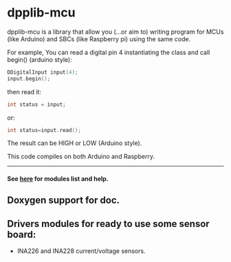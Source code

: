 #### 

# dpplib-mcu

dpplib-mcu is a library that allow you (...or aim to) writing program for MCUs (like Arduino) and SBCs (like Raspberry pi) using the same code.

For example, You can read a digital pin 4 instantiating the class and call begin() (arduino style):

```cpp
DDigitalInput input(4);
input.begin();
```

then read it:

```cpp
int status = input;
```

or:

```cpp
int status=input.read();
```

The result can be HIGH or LOW (Arduino style).

This code compiles on both Arduino and Raspberry.

***

#### See [here](src) for modules list and help.

## Doxygen support for doc.

## Drivers modules for ready to use some sensor board:

- INA226 and INA228 current/voltage sensors.
